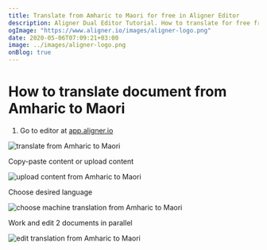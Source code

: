 ```yaml
---
title: Translate from Amharic to Maori for free in Aligner Editor
description: Aligner Dual Editor Tutorial. How to translate for free from Amharic to Maori. Aligner is multilingual document management platform. 
ogImage: "https://www.aligner.io/images/aligner-logo.png"
date: 2020-05-06T07:09:21+03:00
image: ../images/aligner-logo.png
onBlog: true
---
```


# How to translate document from Amharic to Maori

1. Go to editor at [app.aligner.io](https://app.aligner.io "Aligner App web page")

![translate from Amharic to Maori](../aligner-blank-editor.png "translate from Amharic to Maori")

Copy-paste content or upload content

![upload content from Amharic to Maori](../aligner-uploaded-document.png "upload content from Amharic to Maori")

Choose desired language

![choose machine translation from Amharic to Maori](../aligner-language-dropdown.png "choose machine translation from Amharic to Maori")

Work and edit 2 documents in parallel

![edit translation from Amharic to Maori](../aligner-double-sitded-editor.png "edit translation from Amharic to Maori")


